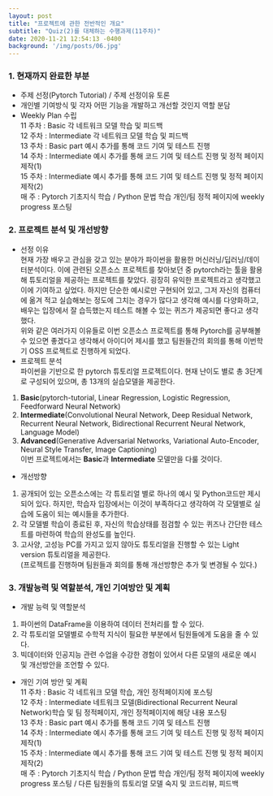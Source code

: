 ```yaml
---
layout: post
title: "프로젝트에 관한 전반적인 개요"
subtitle: "Quiz(2)를 대체하는 수행과제(11주차)"
date: 2020-11-21 12:54:13 -0400
background: '/img/posts/06.jpg'
---
```


### 1. 현재까지 완료한 부분


- 주제 선정(Pytorch Tutorial) / 주제 선정이유 토론  
- 개인별 기여방식 및 각자 어떤 기능을 개발하고 개선할 것인지 역할 분담  
- Weekly Plan 수립  
11 주차 : Basic 각 네트워크 모델 학습 및 피드백  
12 주차 : Intermediate 각 네트워크 모델 학습 및 피드백  
13 주차 : Basic part 예시 추가를 통해 코드 기여 및 테스트 진행  
14 주차 : Intermediate 예시 추가를 통해 코드 기여 및 테스트 진행 및 정적 페이지 제작(1)  
15 주차 : Intermediate 예시 추가를 통해 코드 기여 및 테스트 진행 및 정적 페이지 제작(2)  
매   주 : Pytorch 기초지식 학습 / Python 문법 학습 개인/팀 정적 페이지에 weekly progress 포스팅  


### 2. 프로젝트 분석 및 개선방향  


- 선정 이유  
현재 가장 배우고 관심을 갖고 있는 분야가 파이썬을 활용한 머신러닝/딥러닝/데이터분석이다. 이에 관련된 오픈소스 프로젝트를 찾아보던 중 pytorch라는 툴을 활용해 튜토리얼을 제공하는 프로젝트를 찾았다. 굉장히 유익한 프로젝트라고 생각했고 이에 기여하고 싶었다. 하지만 단순한 예시로만 구현되어 있고,  그저 자신의 컴퓨터에 옮겨 적고 실습해보는 정도에 그치는 경우가 많다고 생각해 예시를 다양화하고, 배우는 입장에서 잘 습득했는지 테스트 해볼 수 있는 퀴즈가 제공되면 좋다고 생각했다.  
위와 같은 여러가지 이유들로 이번 오픈소스 프로젝트를 통해 Pytorch를 공부해볼 수 있으면 좋겠다고 생각해서 아이디어 제시를 했고 팀원들간의 회의를 통해 이번학기 OSS 프로젝트로 진행하게 되었다.  
- 프로젝트 분석  
파이썬을 기반으로 한 pytorch 튜토리얼 프로젝트이다. 현재 난이도 별로 총 3단계로 구성되어 있으며, 총 13개의 실습모델을 제공한다.  
1. **Basic**(pytorch-tutorial, Linear Regression, Logistic Regression, Feedforward Neural Network)  
2. **Intermediate**(Convolutional Neural Network, Deep Residual Network, Recurrent Neural Network, Bidirectional Recurrent Neural Network, Language Model)  
3. **Advanced**(Generative Adversarial Networks, Variational Auto-Encoder, Neural Style Transfer, Image Captioning)   
이번 프로젝트에서는 **Basic**과 **Intermediate** 모델만을 다룰 것이다. 


- 개선방향  
1. 공개되어 있는 오픈소스에는 각 튜토리얼 별로 하나의 예시 및 Python코드만 제시되어 있다. 하지만, 학습자 입장에서는 이것이 부족하다고 생각하여 각 모델별로 실습에 도움이 되는 예시들을 추가한다.  
2. 각 모델별 학습이 종료된 후, 자신의 학습상태를 점검할 수 있는 퀴즈나 간단한 테스트를 마련하여 학습의 완성도를 높인다.  
3. 고사양, 고성능 PC를 가지고 있지 않아도 튜토리얼을 진행할 수 있는 Light version 튜토리얼을 제공한다.  
(프로젝트를 진행하며 팀원들과 회의를 통해 개선방향은 추가 및 변경될 수 있다.)   

### 3. 개발능력 및 역할분석, 개인 기여방안 및 계획  


- 개발 능력 및 역할분석  
1. 파이썬의 DataFrame을 이용하여 데이터 전처리를 할 수 있다.  
2. 각 튜토리얼 모델별로 수학적 지식이 필요한 부분에서 팀원들에게 도움을 줄 수 있다.  
3. 빅데이터와 인공지능 관련 수업을 수강한 경험이 있어서 다른 모델의 새로운 예시 및 개선방안을 조언할 수 있다.  

- 개인 기여 방안 및 계획  
11 주차 : Basic 각 네트워크 모델 학습, 개인 정적페이지에 포스팅   
12 주차 : Intermediate 네트워크 모델(Bidirectional Recurrent Neural Network)학습 및 팀 정적페이지, 개인 정적페이지에 해당 내용 포스팅   
13 주차 : Basic part 예시 추가를 통해 코드 기여 및 테스트 진행  
14 주차 : Intermediate 예시 추가를 통해 코드 기여 및 테스트 진행 및 정적 페이지 제작(1)  
15 주차 : Intermediate 예시 추가를 통해 코드 기여 및 테스트 진행 및 정적 페이지 제작(2)  
매   주 : Pytorch 기초지식 학습 / Python 문법 학습 개인/팀 정적 페이지에 weekly progress 포스팅 / 다른 팀원들의 튜토리얼 모델 숙지 및 코드리뷰, 피드백  
